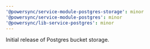 ```yaml
---
'@powersync/service-module-postgres-storage': minor
'@powersync/service-module-postgres': minor
'@powersync/lib-service-postgres': minor
---
```


Initial release of Postgres bucket storage.
